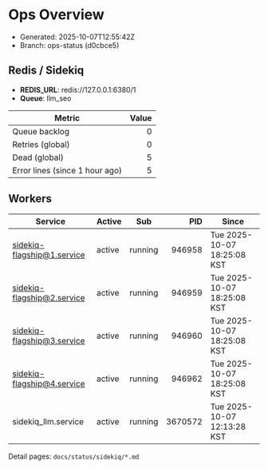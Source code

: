 # Ops Overview

- Generated: 2025-10-07T12:55:42Z
- Branch: ops-status (d0cbce5)

## Redis / Sidekiq
- **REDIS_URL**: redis://127.0.0.1:6380/1
- **Queue**: llm_seo

| Metric | Value |
|---|---:|
| Queue backlog | 0 |
| Retries (global) | 0 |
| Dead (global) | 5 |
| Error lines (since 1 hour ago) | 5 |

## Workers
| Service | Active | Sub | PID | Since |
|---|---|---|---:|---|
| sidekiq-flagship@1.service | active | running | 946958 | Tue 2025-10-07 18:25:08 KST |
| sidekiq-flagship@2.service | active | running | 946959 | Tue 2025-10-07 18:25:08 KST |
| sidekiq-flagship@3.service | active | running | 946960 | Tue 2025-10-07 18:25:08 KST |
| sidekiq-flagship@4.service | active | running | 946962 | Tue 2025-10-07 18:25:08 KST |
| sidekiq_llm.service | active | running | 3670572 | Tue 2025-10-07 12:13:28 KST |

Detail pages: `docs/status/sidekiq/*.md`
